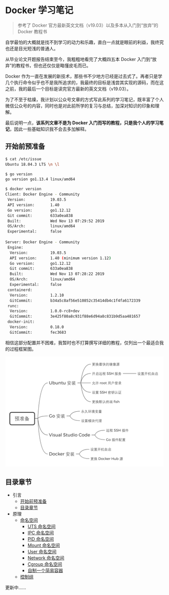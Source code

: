 # Docker 学习笔记

> 参考了 Docker 官方最新英文文档（v19.03）以及多本从入门到“放弃”的 Docker 教程书

自学最怕的大概就是找不到学习的动力和乐趣，直白一点就是眼前的利益，我终究也还是目光短浅的普通人。

从毕业论文开题报告结束至今，我粗粗地看完了大概四五本 Docker 入门到“放弃”的教程书，但也还仅仅是略懂皮毛而已。

Docker 作为一直在发展的新技术，那些书不少地方已经是过去式了。再者只是学几个执行命令似乎也不是我所追求的，我最终的目标是浅尝其实现的源码，而在这之前，我的最后一个目标是读完官方最新的英文文档（v19.03）。

为了不至于枯燥，我计划以公众号文章的方式写此系列的学习笔记，既丰富了个人微信公众号的内容，同时也是对此前所学的复习与总结，加深对知识的印象和理解。

最后说明一点，**该系列文章不是为 Docker 入门而写的教程，只是我个人的学习笔记**，因此一些基础知识我不会去多加解释。

## 开始前预准备

```bash
$ cat /etc/issue
Ubuntu 18.04.3 LTS \n \l
```

```bash
$ go version
go version go1.13.4 linux/amd64
```

```bash
$ docker version
Client: Docker Engine - Community
 Version:           19.03.5
 API version:       1.40
 Go version:        go1.12.12
 Git commit:        633a0ea838
 Built:             Wed Nov 13 07:29:52 2019
 OS/Arch:           linux/amd64
 Experimental:      false

Server: Docker Engine - Community
 Engine:
  Version:          19.03.5
  API version:      1.40 (minimum version 1.12)
  Go version:       go1.12.12
  Git commit:       633a0ea838
  Built:            Wed Nov 13 07:28:22 2019
  OS/Arch:          linux/amd64
  Experimental:     false
 containerd:
  Version:          1.2.10
  GitCommit:        b34a5c8af56e510852c35414db4c1f4fa6172339
 runc:
  Version:          1.0.0-rc8+dev
  GitCommit:        3e425f80a8c931f88e6d94a8c831b9d5aa481657
 docker-init:
  Version:          0.18.0
  GitCommit:        fec3683
```

相信这部分配置并不困难，我暂时也不打算撰写详细的教程，仅列出一个最适合我的过程框架图。

![预准备](插图/预准备.png)

## 目录章节

* 引言
    * [开始前预准备](#开始前预准备)
    * [目录章节](#目录章节)
* 原理
    * [命名空间](原理/命名空间/命名空间概述.md)
        * [UTS 命名空间](原理/命名空间/UTS%20命名空间.md)
        * [IPC 命名空间](原理/命名空间/IPC%20命名空间.md)
        * [PID 命名空间](原理/命名空间/PID%20命名空间.md)
        * [Mount 命名空间](原理/命名空间/Mount%20命名空间.md)
        * [User 命名空间](原理/命名空间/User%20命名空间.md)
        * [Network 命名空间](原理/命名空间/Network%20命名空间.md)
        * [Cgroup 命名空间](原理/命名空间/Cgroup%20命名空间.md)
        * [自制一个简易容器](原理/命名空间/自制一个简易容器.md)
    * [控制组](原理/控制组/控制组概述.md)

更新中……